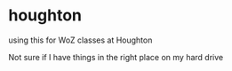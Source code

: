 # houghton
using this for WoZ classes at Houghton

Not sure if I have things in the right place on my hard drive

